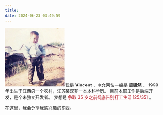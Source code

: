 ```yaml
---
title: 
date: 2024-06-23 03:49:59
---
```

![](../images/avatar/android-chrome-192x192.png)
我是 **Vincent** ，中文网名一般是 **超超然** 。
1998 年出生于江西的一个农村，江苏某双非一本本科学历。
目前本职工作是后端开发，是个未独立开发者。
梦想是 <span style="color: #b71723">争取 35 岁之前彻底告别打工生活 [25/35]</span> 。

在这里，我会分享我感兴趣的东西。